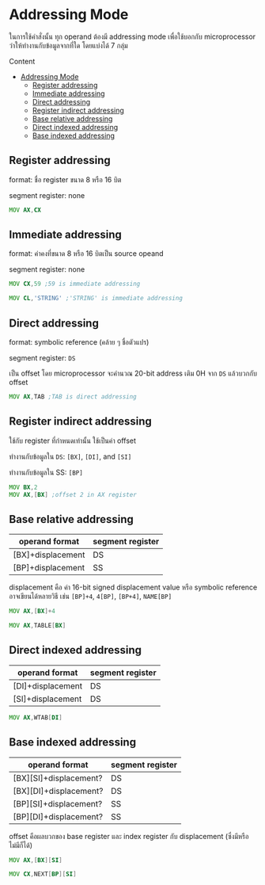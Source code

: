 # Addressing Mode

ในการใช้คำสั่งนั้น ทุก operand ต้องมี addressing mode เพื่อใช้บอกกับ microprocessor ว่าให้ทำงานกับข้อมูลจากที่ใด โดยแบ่งได้ 7 กลุ่ม

Content
- [Addressing Mode](#addressing-mode)
  - [Register addressing](#register-addressing)
  - [Immediate addressing](#immediate-addressing)
  - [Direct addressing](#direct-addressing)
  - [Register indirect addressing](#register-indirect-addressing)
  - [Base relative addressing](#base-relative-addressing)
  - [Direct indexed addressing](#direct-indexed-addressing)
  - [Base indexed addressing](#base-indexed-addressing)

## Register addressing

format: ชื่อ register ขนาด 8 หรือ 16 บิต

segment register: none

```asm
MOV AX,CX
```

## Immediate addressing

format: ค่าคงที่ขนาด 8 หรือ 16 บิตเป็น source opeand

segment register: none

```asm
MOV CX,59 ;59 is immediate addressing
```

```asm
MOV CL,'STRING' ;'STRING' is immediate addressing
```

## Direct addressing

format: symbolic reference (คล้าย ๆ ชื่อตัวแปร)

segment register: `DS`

เป็น offset โดย microprocessor จะคำนวณ 20-bit address เติม 0H จาก `DS` แล้วบวกกับ offset

```asm
MOV AX,TAB ;TAB is direct addressing
```

## Register indirect addressing

ใช้กับ register ที่กำหนดเท่านั้น ใช้เป็นค่า offset

ทำงานกับข้อมูลใน `DS`: `[BX]`, `[DI]`, and `[SI]`

ทำงานกับข้อมูลใน SS: `[BP]`

```asm
MOV BX,2
MOV AX,[BX] ;offset 2 in AX register
```

## Base relative addressing

| operand format | segment register |
| --- | --- |
| [BX]+displacement | DS |
| [BP]+displacement | SS |

displacement คือ ค่า 16-bit signed displacement value หรือ symbolic reference อาจเขียนได้หลายวิธี เช่น `[BP]+4`, `4[BP]`, `[BP+4]`, `NAME[BP]`

```asm
MOV AX,[BX]+4
```

```asm
MOV AX,TABLE[BX]
```

## Direct indexed addressing

| operand format | segment register |
| --- | --- |
| [DI]+displacement | DS |
| [SI]+displacement | DS |

```asm
MOV AX,WTAB[DI]
```

## Base indexed addressing

| operand format | segment register |
| --- | --- |
| [BX][SI]+displacement? | DS |
| [BX][DI]+displacement? | DS |
| [BP][SI]+displacement? | SS |
| [BP][DI]+displacement? | SS |

offset คือผลบวกของ base register และ index register กับ displacement (ซึ่งมีหรือไม่มีก็ได้)

```asm
MOV AX,[BX][SI]
```

```asm
MOV CX,NEXT[BP][SI]
```